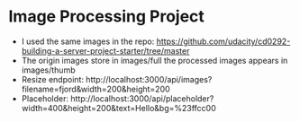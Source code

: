 # Image Processing Project
- I used the same images in the repo: https://github.com/udacity/cd0292-building-a-server-project-starter/tree/master
- The origin images store in images/full the processed images appears in images/thumb
- Resize endpoint: http://localhost:3000/api/images?filename=fjord&width=200&height=200
- Placeholder: http://localhost:3000/api/placeholder?width=400&height=200&text=Hello&bg=%23ffcc00
